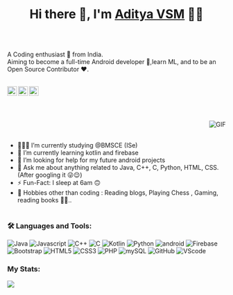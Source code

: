 ### <h1 style="text-align:center;">Hi there 👋, I'm [Aditya VSM](https://github.com/AdityaVSM) 👨‍💻</h1>

<br><br>
<p>
A Coding enthusiast 🚀 from India.
<br>
Aiming to become a full-time Android developer 💸,learn ML, and to be an Open Source Contributor ❤️.
</p>
<br>

<a href="https://www.linkedin.com/in/aditya-vsm-9ba29a1b2//">
  <img align="left" alt="Aditya's Linkedin" width="22px" src="https://cdn.jsdelivr.net/npm/simple-icons@v3/icons/linkedin.svg" />
</a>


<a href="https://twitter.com/VsmAditya">
  <img align="left" alt="Aditya VSM | Twitter" width="22px" src="https://cdn.jsdelivr.net/npm/simple-icons@v3/icons/twitter.svg" />
</a>

<a href="mailto:adityavsm55@gmail.com">
  <img align="left" alt="Aditya's Email" width="22px" src="https://cdn.jsdelivr.net/npm/simple-icons@v3/icons/gmail.svg" />
</a>


<br><br><br>



  <img align="right" alt="GIF" src="https://media.giphy.com/media/MC6eSuC3yypCU/giphy.gif" />
  
<br><br>

- 👨🏽‍💻 I’m currently studying @BMSCE (ISe)
- 🌱 I’m currently learning kotlin and firebase
- 🤔 I’m looking for help for my future android projects
- 💬 Ask me about anything related to Java, C++, C, Python, HTML, CSS.(After googling it 😜😌)
- ⚡️ Fun-Fact: I sleep at 6am 🙃
- 🎿 Hobbies other than coding : Reading blogs, Playing Chess , Gaming, reading books 🤔🤖..
<br><br>

### 🛠️ Languages and Tools:

![Java](https://img.shields.io/badge/Java-ED8B00?style=for-the-badge&logo=java&logoColor=white)
![Javascript](https://img.shields.io/badge/JavaScript-F7DF1E?style=for-the-badge&logo=javascript&logoColor=black)
![C++](https://img.shields.io/badge/C%2B%2B-00599C?style=for-the-badge&logo=c%2B%2B&logoColor=white)
![C](https://img.shields.io/badge/C-00599C?style=for-the-badge&logo=c&logoColor=white)
![Kotlin](https://img.shields.io/badge/Kotlin-0095D5?&style=for-the-badge&logo=kotlin&logoColor=white)
![Python](https://img.shields.io/badge/Python-3776AB?style=for-the-badge&logo=python&logoColor=white)
![android](https://img.shields.io/badge/Android-3DDC84?style=for-the-badge&logo=android&logoColor=white)
![Firebase](https://img.shields.io/badge/firebase-ffca28?style=for-the-badge&logo=firebase)
![Bootstrap](https://img.shields.io/badge/Bootstrap-563D7C?style=for-the-badge&logo=bootstrap&logoColor=white)
![HTML5](https://img.shields.io/badge/HTML5-E34F26?style=for-the-badge&logo=html5&logoColor=white)
![CSS3](https://img.shields.io/badge/CSS3-1572B6?style=for-the-badge&logo=css3&logoColor=white)
![PHP](https://img.shields.io/badge/PHP-777BB4?style=for-the-badge&logo=php&logoColor=white)
![mySQL](https://img.shields.io/badge/MySQL-00000F?style=for-the-badge&logo=mysql&logoColor=white)
![GitHub](https://img.shields.io/badge/GitHub-100000?style=for-the-badge&logo=github&logoColor=white)
![VScode](https://img.shields.io/badge/Visual_Studio_Code-0078D4?style=for-the-badge&logo=visual%20studio%20code&logoColor=white)
<br>

###  My Stats:
<img src="https://github-readme-stats.vercel.app/api?username=AdityaVSM&&show_icons=true&title_color=08d9d6&icon_color=ff2e63&text_color=eaeaea&bg_color=252a34">
